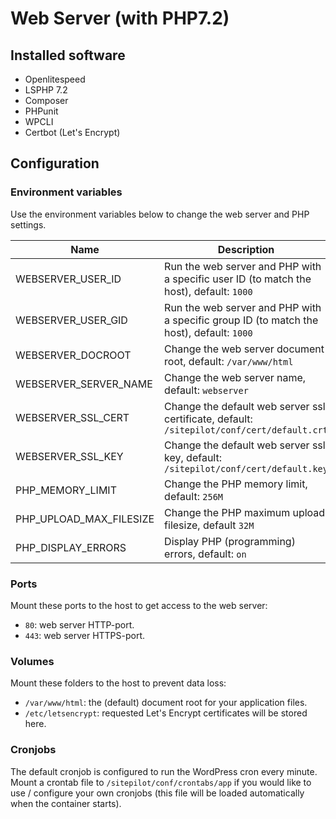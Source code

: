 # Web Server (with PHP7.2)

## Installed software
* Openlitespeed 
* LSPHP 7.2
* Composer
* PHPunit
* WPCLI
* Certbot (Let's Encrypt)

## Configuration

### Environment variables
Use the environment variables below to change the web server and PHP settings.

| Name | Description|
|------|------------|
|WEBSERVER_USER_ID|Run the web server and PHP with a specific user ID (to match the host), default: `1000`|
|WEBSERVER_USER_GID|Run the web server and PHP with a specific group ID (to match the host), default: `1000`|
|WEBSERVER_DOCROOT|Change the web server document root, default: `/var/www/html`|
|WEBSERVER_SERVER_NAME|Change the web server name, default: `webserver`|
|WEBSERVER_SSL_CERT|Change the default web server ssl certificate, default: `/sitepilot/conf/cert/default.crt`|
|WEBSERVER_SSL_KEY|Change the default web server ssl key, default: `/sitepilot/conf/cert/default.key`| 
|PHP_MEMORY_LIMIT|Change the PHP memory limit, default: `256M`|
|PHP_UPLOAD_MAX_FILESIZE|Change the PHP maximum upload filesize, default `32M`|
|PHP_DISPLAY_ERRORS|Display PHP (programming) errors, default: `on`|

### Ports
Mount these ports to the host to get access to the web server:
* `80`: web server HTTP-port.
* `443`: web server HTTPS-port.

### Volumes
Mount these folders to the host to prevent data loss:
* `/var/www/html`: the (default) document root for your application files.
* `/etc/letsencrypt`: requested Let's Encrypt certificates will be stored here.

### Cronjobs
The default cronjob is configured to run the WordPress cron every minute. Mount a crontab file to `/sitepilot/conf/crontabs/app` if you would like to use / configure your own cronjobs (this file will be loaded automatically when the container starts).